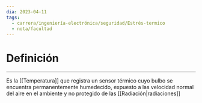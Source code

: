 ```yaml
---
dia: 2023-04-11
tags:
  - carrera/ingeniería-electrónica/seguridad/Estrés-termico
  - nota/facultad
---
```

# Definición
---
Es la [[Temperatura]] que registra un sensor térmico cuyo bulbo se encuentra permanentemente humedecido, expuesto a las velocidad normal del aire en el ambiente y no protegido de las [[Radiación|radiaciones]]
